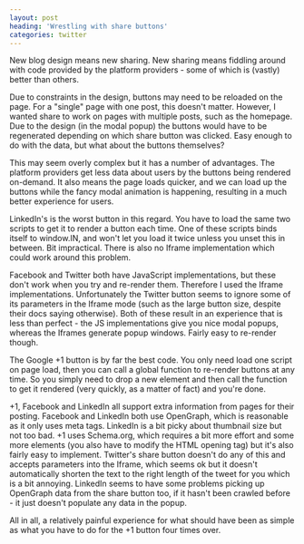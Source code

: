 ```yaml
---
layout: post
heading: 'Wrestling with share buttons'
categories: twitter
---
```


New blog design means new sharing. New sharing means fiddling around with code provided by the platform providers - some of which is (vastly) better than others.

Due to constraints in the design, buttons may need to be reloaded on the page. For a "single" page with one post, this doesn't matter. However, I wanted share to work on pages with multiple posts, such as the homepage. Due to the design (in the modal popup) the buttons would have to be regenerated depending on which share button was clicked. Easy enough to do with the data, but what about the buttons themselves?

This may seem overly complex but it has a number of advantages. The platform providers get less data about users by the buttons being rendered on-demand. It also means the page loads quicker, and we can load up the buttons while the fancy modal animation is happening, resulting in a much better experience for users.

LinkedIn's is the worst button in this regard. You have to load the same two scripts to get it to render a button each time. One of these scripts binds itself to window.IN, and won't let you load it twice unless you unset this in between. Bit impractical. There is also no Iframe implementation which could work around this problem.

Facebook and Twitter both have JavaScript implementations, but these don't work when you try and re-render them. Therefore I used the Iframe implementations. Unfortunately the Twitter button seems to ignore some of its parameters in the Iframe mode (such as the large button size, despite their docs saying otherwise). Both of these result in an experience that is less than perfect - the JS implementations give you nice modal popups, whereas the Iframes generate popup windows. Fairly easy to re-render though.

The Google +1 button is by far the best code. You only need load one script on page load, then you can call a global function to re-render buttons at any time. So you simply need to drop a new element and then call the function to get it rendered (very quickly, as a matter of fact) and you're done.

+1, Facebook and LinkedIn all support extra information from pages for their posting. Facebook and LinkedIn both use OpenGraph, which is reasonable as it only uses meta tags. LinkedIn is a bit picky about thumbnail size but not too bad. +1 uses Schema.org, which requires a bit more effort and some more elements (you also have to modify the HTML opening tag) but it's also fairly easy to implement. Twitter's share button doesn't do any of this and accepts parameters into the Iframe, which seems ok but it doesn't automatically shorten the text to the right length of the tweet for you which is a bit annoying. LinkedIn seems to have some problems picking up OpenGraph data from the share button too, if it hasn't been crawled before - it just doesn't populate any data in the popup.

All in all, a relatively painful experience for what should have been as simple as what you have to do for the +1 button four times over.